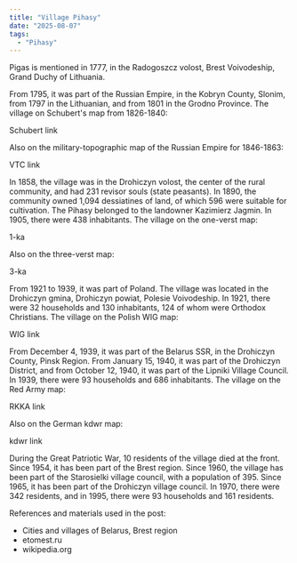 ```yaml
---
title: "Village Pihasy"
date: "2025-08-07"
tags: 
  - "Pihasy"
---
```


Pigas is mentioned in 1777, in the Radogoszcz volost, Brest Voivodeship, Grand Duchy of Lithuania.

From 1795, it was part of the Russian Empire, in the Kobryn County, Slonim, from 1797 in the Lithuanian, and from 1801 in the Grodno Province. The village on Schubert's map from 1826-1840:

Schubert link

Also on the military-topographic map of the Russian Empire for 1846-1863:

VTC link

In 1858, the village was in the Drohiczyn volost, the center of the rural community, and had 231 revisor souls (state peasants). In 1890, the community owned 1,094 dessiatines of land, of which 596 were suitable for cultivation. The Pihasy belonged to the landowner Kazimierz Jagmin. In 1905, there were 438 inhabitants. The village on the one-verst map:

1-ka

Also on the three-verst map:

3-ka

From 1921 to 1939, it was part of Poland. The village was located in the Drohiczyn gmina, Drohiczyn powiat, Polesie Voivodeship. In 1921, there were 32 households and 130 inhabitants, 124 of whom were Orthodox Christians. The village on the Polish WIG map:

WIG link

From December 4, 1939, it was part of the Belarus SSR, in the Drohiczyn County, Pinsk Region. From January 15, 1940, it was part of the Drohiczyn District, and from October 12, 1940, it was part of the Lipniki Village Council. In 1939, there were 93 households and 686 inhabitants. The village on the Red Army map:

RKKA link

Also on the German kdwr map:

kdwr link

During the Great Patriotic War, 10 residents of the village died at the front. Since 1954, it has been part of the Brest region. Since 1960, the village has been part of the Starosielki village council, with a population of 395. Since 1965, it has been part of the Drohiczyn village council. In 1970, there were 342 residents, and in 1995, there were 93 households and 161 residents. 

References and materials used in the post:
- Cities and villages of Belarus, Brest region
- etomest.ru 
- wikipedia.org
